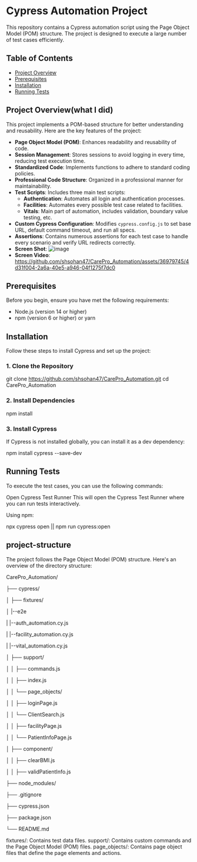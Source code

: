 # Cypress Automation Project

This repository contains a Cypress automation script using the Page Object Model (POM) structure. The project is designed to execute a large number of test cases efficiently.

## Table of Contents

- [Project Overview](#project-overviewwhat-i-did)
- [Prerequisites](#prerequisites)
- [Installation](#installation)
- [Running Tests](#running-tests)




## Project Overview(what I did)

This project implements a POM-based structure for better understanding and reusability. Here are the key features of the project:

- **Page Object Model (POM)**: Enhances readability and reusability of code.
- **Session Management**: Stores sessions to avoid logging in every time, reducing test execution time.
- **Standardized Code**: Implements functions to adhere to standard coding policies.
- **Professional Code Structure**: Organized in a professional manner for maintainability.
- **Test Scripts**: Includes three main test scripts:
  - **Authentication**: Automates all login and authentication processes.
  - **Facilities**: Automates every possible test case related to facilities.
  - **Vitals**: Main part of automation, includes validation, boundary value testing, etc.
- **Custom Cypress Configuration**: Modifies `cypress.config.js` to set base URL, default command timeout, and run all specs.
- **Assertions**: Contains numerous assertions for each test case to handle every scenario and verify URL redirects correctly.
- **Screen Shot**: ![image](https://github.com/shsohan47/CarePro_Automation/assets/36979745/286e9387-31e5-43e9-b973-0d7da86b68a5)
- **Screen Video**: https://github.com/shsohan47/CarePro_Automation/assets/36979745/4d31f004-2a6a-40e5-a946-04f1275f7dc0


## Prerequisites

Before you begin, ensure you have met the following requirements:

- Node.js (version 14 or higher)
- npm (version 6 or higher) or yarn

## Installation

Follow these steps to install Cypress and set up the project:

### 1. Clone the Repository

git clone https://github.com/shsohan47/CarePro_Automation.git
cd CarePro_Automation


### 2. Install Dependencies
npm install


### 3. Install Cypress
If Cypress is not installed globally, you can install it as a dev dependency:


npm install cypress --save-dev

## Running Tests
To execute the test cases, you can use the following commands:

Open Cypress Test Runner
This will open the Cypress Test Runner where you can run tests interactively.

Using npm:

npx cypress open || npm run cypress:open


## project-structure
The project follows the Page Object Model (POM) structure. Here's an overview of the directory structure:


CarePro_Automation/

├── cypress/

│   ├── fixtures/

│   |--e2e

|       |--auth_automation.cy.js

|       |--facility_automation.cy.js

|       |--vital_automation.cy.js

│   ├── support/

│   │   ├── commands.js

│   │   ├── index.js

│   │   └── page_objects/

│   │       ├── loginPage.js

│   │       └── ClientSearch.js

│   │       ├── facilityPage.js

│   │       └── PatientInfoPage.js

│   ├── component/

│   │   ├── clearBMI.js

│   │   ├── validPatientInfo.js

├── node_modules/

├── .gitignore

├── cypress.json

├── package.json

└── README.md

fixtures/: Contains test data files.
support/: Contains custom commands and the Page Object Model (POM) files.
page_objects/: Contains page object files that define the page elements and actions.


